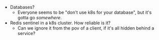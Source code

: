 - Databases?
  - Everyone seems to be "don't use k8s for your database", but it's gotta go _somewhere_.
- Redis sentinel in a k8s cluster. How reliable is it?
  - Can we ignore it from the pov of a client, if it's all hidden behind a service?
